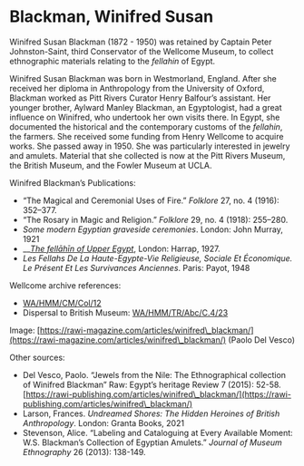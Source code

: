 # Blackman, Winifred Susan

Winifred Susan Blackman (1872 - 1950) was retained by Captain Peter Johnston-Saint, third Conservator of the Wellcome Museum, to collect ethnographic materials relating to the _fellahin_ of Egypt.

&#x20;Winifred Susan Blackman was born in Westmorland, England. After she received her diploma in Anthropology from the University of Oxford, Blackman worked as Pitt Rivers Curator Henry Balfour’s assistant. Her younger brother, Aylward Manley Blackman, an Egyptologist, had a great influence on Winifred, who undertook her own visits there. In Egypt, she documented the historical and the contemporary customs of the _fellahin_, the farmers. She received some funding from Henry Wellcome to acquire works. She passed away in 1950. She was particularly interested in jewelry and amulets. Material that she collected is now at the Pitt Rivers Museum, the British Museum, and the Fowler Museum at UCLA.

&#x20;

Winifred Blackman’s Publications:

* “The Magical and Ceremonial Uses of Fire.” _Folklore_ 27, no. 4 (1916): 352–377.&#x20;
* “The Rosary in Magic and Religion.” _Folklore_ 29, no. 4 (1918): 255–280.&#x20;
* _Some modern Egyptian graveside ceremonies_. London: John Murray, 1921
* __[_The fellāhīn of Upper Egypt_](https://wellcomecollection.org/works/p2xtp8v6), London: Harrap, 1927.&#x20;
* _Les Fellahs De La Haute-Egypte-Vie Religieuse, Sociale Et Économique. Le Présent Et Les Survivances Anciennes_. Paris: Payot, 1948&#x20;

&#x20;&#x20;

Wellcome archive references:

* [WA/HMM/CM/Col/12](https://wellcomecollection.org/works/ewaueqqd)
* Dispersal to British Museum: [WA/HMM/TR/Abc/C.4/23](https://wellcomecollection.org/works/uyh3tteb)

&#x20;&#x20;

Image: [https://rawi-magazine.com/articles/winifred\_blackman/](https://rawi-magazine.com/articles/winifred\_blackman/) (Paolo Del Vesco)

&#x20;

Other sources:

* Del Vesco, Paolo. “Jewels from the Nile: The Ethnographical collection of Winifred Blackman” Raw: Egypt’s heritage Review 7 (2015): 52-58. [https://rawi-publishing.com/articles/winifred\_blackman/](https://rawi-publishing.com/articles/winifred\_blackman/)
* Larson, Frances. _Undreamed Shores: The Hidden Heroines of British Anthropology_. London: Granta Books, 2021
* Stevenson, Alice. “Labeling and Cataloguing at Every Available Moment: W.S. Blackman’s Collection of Egyptian Amulets.” _Journal of Museum Ethnography_ 26 (2013): 138-149.

